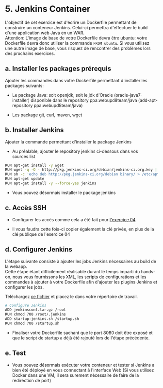 # 5. Jenkins Container
L'objectif de cet exercice est d'écrire un Dockerfile permettant de construire un conteneur Jenkins. Celui-ci permettra d'effectuer le build d'une application web Java en un WAR.  
Attention: L'image de base de votre Dockerfile devra être ubuntu: votre Dockerfile devra donc utiliser la commande `FROM ubuntu`. Si vous utilisez une autre image de base, vous risquez de rencontrer des problèmes lors des prochains exercices.

## a. Installer les packages prérequis

Ajouter les commandes dans votre Dockerfile permettant d'installer les packages suivants:

* Le package Java: soit openjdk, soit le jdk d'Oracle (oracle-java7-installer) disponible dans le repository ppa:webupd8team/java (add-apt-repository ppa:webupd8team/java)

* Les package git, curl, maven, wget


## b. Installer Jenkins
Ajouter la commande permettant d'installer le package Jenkins

* Au préalable, ajouter le repository jenkins ci-dessous dans vos sources.list
```bash
RUN apt-get install -y wget
RUN wget -q -O - http://pkg.jenkins-ci.org/debian/jenkins-ci.org.key | apt-key add -
RUN sh -c 'echo deb http://pkg.jenkins-ci.org/debian binary/ > /etc/apt/sources.list.d/jenkins.list'
RUN apt-get update
RUN apt-get install -y --force-yes jenkins
```

* Vous pouvez désormais installer le package jenkins

## c. Accès SSH

* Configurer les accès comme cela a été fait pour [l'exercice 04](../04_git_container#acc%C3%A8s-ssh)

* Il vous faudra cette fois-ci copier également la clé privée, en plus de la clé publique de l'exercice 04

## d. Configurer Jenkins

L'étape suivante consiste à ajouter les jobs Jenkins nécessaires au build de la webapp.  
Cette étape étant difficilement réalisable durant le temps imparti du hands-on, nous vous fournissons les XML, les scripts de configurations et les commandes à ajouter à votre Dockerfile afin d'ajouter les plugins Jenkins et configurer les jobs.

Téléchargez [ce fichier](https://drive.google.com/file/d/0B17A6PfeKUlxa0JoOGdoSG5taWM/edit) et placez le dans votre répertoire de travail.

```bash
# Configure Jenkins
ADD jenkinsconf.tar.gz /root
RUN chmod 700 /root/.jenkins
ADD startup-jenkins.sh /startup.sh
RUN chmod 700 /startup.sh
```

* Finaliser votre Dockerfile sachant que le port 8080 doit être exposé et que le script de startup a déjà été rajouté lors de l'étape précédente.

## e. Test

* Vous pouvez désormais exécuter votre conteneur et tester si Jenkins a bien été déployé en vous connectant à l'interface Web (Si vous utilisez Docker dans une VM, il sera surement nécessaire de faire de la redirection de port)

